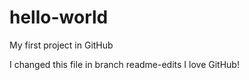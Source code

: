 # hello-world
My first project in GitHub

I changed this file in branch readme-edits
I love GitHub!
